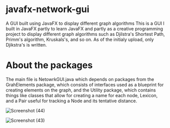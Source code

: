 # javafx-network-gui
A GUI built using JavaFX to display different graph algorithms
This is a GUI I built in JavaFX partly to learn JavaFX and partly as a creative programming project to display different graph algorithms such as Djilstra's Shortest Path, Primm's algorithm, Kruskals's, and so on. As of the initialy upload, only Djikstra's is written.

# About the packages
The main file is NetowrkGUI.java which depends on packages from the GrahElements package, which consists of interfaces used as a blueprint for creating elements on the graph, and the Utility package, which contains things like classes that allow for creating a name for each node, Lexicon, and a Pair useful for tracking a Node and its tentative distance.

![Screenshot (44)](https://user-images.githubusercontent.com/32145795/58200559-0c553380-7ca1-11e9-887a-0849c276ff59.png)

![Screenshot (43)](https://user-images.githubusercontent.com/32145795/58200560-0c553380-7ca1-11e9-83f9-d1ad194a55c3.png)

